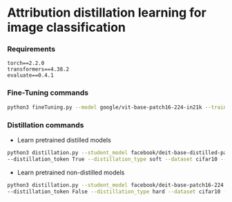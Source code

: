 # Attribution distillation learning for image classification 

### Requirements
```angular2html
torch==2.2.0
transformers==4.38.2
evaluate==0.4.1
```

### Fine-Tuning commands
```bash 
python3 fineTuning.py --model google/vit-base-patch16-224-in21k --train_batch_size 32 --val_batch_size 32 --epochs 1 --lr 5e-05 --weight_decay 0.0 --dataset cifar10 --dataset_dir ${data_path} 
```

### Distillation commands

-  Learn pretrained distilled models
```bash 
python3 distillation.py --student_model facebook/deit-base-distilled-patch16-224 --batch_size 64 --epochs 10 --lr 0.0001 --weight_decay 0.001
--distillation_token True --distillation_type soft --dataset cifar10 --dataset_dir ${data_path}
```

-  Learn pretrained non-distilled models
```bash 
python3 distillation.py --student_model facebook/deit-base-patch16-224 --batch_size 64 --epochs 10 --lr 0.0001 --weight_decay 0.001
--distillation_token False --distillation_type hard --dataset cifar10 --dataset_dir ${data_path} --train 10% --test 10% 
```